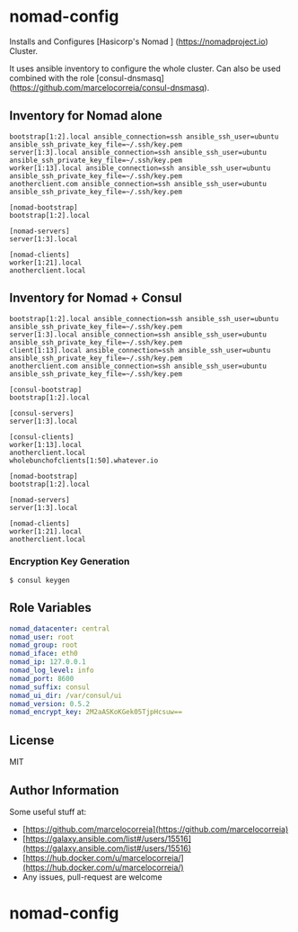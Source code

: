 # nomad-config

Installs and Configures [Hasicorp's Nomad ] (https://nomadproject.io) Cluster.

It uses ansible inventory to configure the whole cluster. Can also be used 
combined with the role [consul-dnsmasq] (https://github.com/marcelocorreia/consul-dnsmasq). 


## Inventory for Nomad alone

```
bootstrap[1:2].local ansible_connection=ssh ansible_ssh_user=ubuntu ansible_ssh_private_key_file=~/.ssh/key.pem
server[1:3].local ansible_connection=ssh ansible_ssh_user=ubuntu ansible_ssh_private_key_file=~/.ssh/key.pem
worker[1:13].local ansible_connection=ssh ansible_ssh_user=ubuntu ansible_ssh_private_key_file=~/.ssh/key.pem
anotherclient.com ansible_connection=ssh ansible_ssh_user=ubuntu ansible_ssh_private_key_file=~/.ssh/key.pem

[nomad-bootstrap]
bootstrap[1:2].local

[nomad-servers]
server[1:3].local

[nomad-clients]
worker[1:21].local
anotherclient.local

```


## Inventory for Nomad + Consul 

```
bootstrap[1:2].local ansible_connection=ssh ansible_ssh_user=ubuntu ansible_ssh_private_key_file=~/.ssh/key.pem
server[1:3].local ansible_connection=ssh ansible_ssh_user=ubuntu ansible_ssh_private_key_file=~/.ssh/key.pem
client[1:13].local ansible_connection=ssh ansible_ssh_user=ubuntu ansible_ssh_private_key_file=~/.ssh/key.pem
anotherclient.com ansible_connection=ssh ansible_ssh_user=ubuntu ansible_ssh_private_key_file=~/.ssh/key.pem

[consul-bootstrap]
bootstrap[1:2].local

[consul-servers]
server[1:3].local

[consul-clients]
worker[1:13].local
anotherclient.local
wholebunchofclients[1:50].whatever.io

[nomad-bootstrap]
bootstrap[1:2].local

[nomad-servers]
server[1:3].local

[nomad-clients]
worker[1:21].local
anotherclient.local

```

### Encryption Key Generation

```
$ consul keygen
```

## Role Variables

```yml
nomad_datacenter: central
nomad_user: root
nomad_group: root
nomad_iface: eth0
nomad_ip: 127.0.0.1
nomad_log_level: info
nomad_port: 8600
nomad_suffix: consul
nomad_ui_dir: /var/consul/ui
nomad_version: 0.5.2
nomad_encrypt_key: 2M2aASKoKGek05TjpHcsuw==

```



License
-------

MIT

Author Information
------------------

Some useful stuff at:
- [https://github.com/marcelocorreia](https://github.com/marcelocorreia)
- [https://galaxy.ansible.com/list#/users/15516](https://galaxy.ansible.com/list#/users/15516)
- [https://hub.docker.com/u/marcelocorreia/](https://hub.docker.com/u/marcelocorreia/)
- Any issues, pull-request are welcome
# nomad-config
